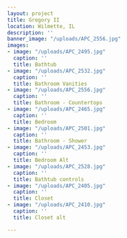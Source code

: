 ```yaml
---
layout: project
title: Gregory II
location: Wilmette, IL
description: ''
banner_image: "/uploads/APC_2556.jpg"
images:
- image: "/uploads/APC_2495.jpg"
  caption: ''
  title: Bathtub
- image: "/uploads/APC_2532.jpg"
  caption: ''
  title: Bathroom Vanities
- image: "/uploads/APC_2556.jpg"
  caption: ''
  title: Bathroom - Countertops
- image: "/uploads/APC_2465.jpg"
  caption: ''
  title: Bedroom
- image: "/uploads/APC_2501.jpg"
  caption: ''
  title: Bathroom - Shower
- image: "/uploads/APC_2453.jpg"
  caption: ''
  title: Bedroom Alt
- image: "/uploads/APC_2528.jpg"
  caption: ''
  title: Bathtub controls
- image: "/uploads/APC_2405.jpg"
  caption: ''
  title: Closet
- image: "/uploads/APC_2410.jpg"
  caption: ''
  title: Closet alt

---
```

